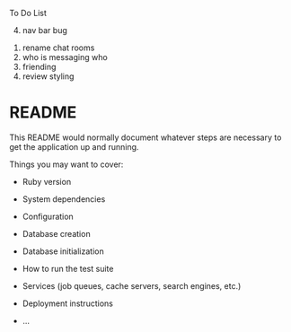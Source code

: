 To Do List

4) nav bar bug
<!-- 6) avatar clicking... -->
1) rename chat rooms
2) who is messaging who
7) friending
5) review styling
<!-- 3) onclose -->



# README

This README would normally document whatever steps are necessary to get the
application up and running.

Things you may want to cover:

* Ruby version

* System dependencies

* Configuration

* Database creation

* Database initialization

* How to run the test suite

* Services (job queues, cache servers, search engines, etc.)

* Deployment instructions

* ...
